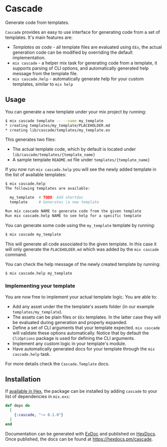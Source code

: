 # Cascade

Generate code from templates.

`Cascade` provides an easy to use interface for generating code from a set of
templates. It's main features are:

  - *Templates as code* - all template files are evaluated using `EEx`, the actual
  generation code can be modified by overriding the default implementation.
  - `mix cascade` - a helper mix task for generating code from a template, it
  supports parsing of CLI options, and automatically generated help message from
  the template file.
  - `mix cascade.help` - automatically generate help for your custom templates,
  similar to `mix help`

## Usage

You can generate a new template under your mix project by running:

```bash
$ mix cascade template -- --name my_template
* creating templates/my_template/PLACEHOLDER.md
* creating lib/cascade/templates/my_template.ex
```

This generates two files:

  - The actual template code, which by default is located under
  `lib/cascade/templates/{template_name}`
  - A sample template `README.md` file under `templates/{template_name}`

If you now run `mix cascade.help` you will see the newly added template
in the list of available templates:

```bash
$ mix cascade.help
The following templates are available:

  my_template  # TODO: Add shortdoc
  template     # Generates \a new template

Run mix cascade NAME to generate code from the given template
Run mix cascade.help NAME to see help for a specific template
```

You can generate some code using the `my_template` template by running:

```bash
$ mix cascade my_template
```

This will generate all code associated to the given template. In this case it
will only generate the `PLACEHOLDER.md` which was added by the `mix cascade`
command.

You can check the help message of the newly created template by running:

```bash
$ mix cascade.help my_template
```

### Implementing your template

You are now free to implement your actual template logic. You are able to:

  - Add any asset under the the template's assets folder (in our example
  `templates/my_template`).
  - The assets can be plain files or `EEx` templates. In the latter case
  they will be evaluated during generation and properly expanded.
  - Define a set of CLI arguments that your template expected. `mix cascade`
  will validate these options automatically. Notice that by default the
  `CliOptions` package is used for defining the CLI arguments.
  - Implement any custom logic in your template's module.
  - Have automatically generated docs for your template through the
  `mix cascade.help` task.

For more details check the `Cascade.Template` docs.

## Installation

If [available in Hex](https://hex.pm/docs/publish), the package can be installed
by adding `cascade` to your list of dependencies in `mix.exs`:

```elixir
def deps do
  [
    {:cascade, "~> 0.1.0"}
  ]
end
```

Documentation can be generated with [ExDoc](https://github.com/elixir-lang/ex_doc)
and published on [HexDocs](https://hexdocs.pm). Once published, the docs can
be found at <https://hexdocs.pm/cascade>.
